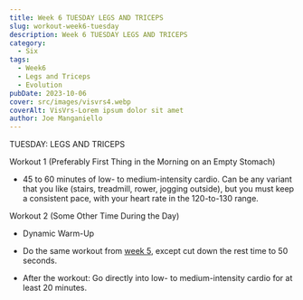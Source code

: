 ```yaml
---  
title: Week 6 TUESDAY LEGS AND TRICEPS
slug: workout-week6-tuesday
description: Week 6 TUESDAY LEGS AND TRICEPS
category:
  - Six
tags:
  - Week6
  - Legs and Triceps
  - Evolution   
pubDate: 2023-10-06
cover: src/images/visvrs4.webp
coverAlt: VisVrs-Lorem ipsum dolor sit amet
author: Joe Manganiello
---
```


TUESDAY: LEGS AND TRICEPS

Workout 1 (Preferably First Thing in the Morning on an Empty Stomach)

- 45 to 60 minutes of low- to medium-intensity cardio. Can be any variant that you like (stairs, treadmill, rower, jogging outside), but you must keep a consistent pace, with your heart rate in the 120-to-130 range.

Workout 2 (Some Other Time During the Day)

- Dynamic Warm-Up

- Do the same workout from <a href="/workout-week5-tuesday/">week 5</a>, except cut down the rest time to 50 seconds.
  
- After the workout: Go directly into low- to medium-intensity cardio for at least 20 minutes.